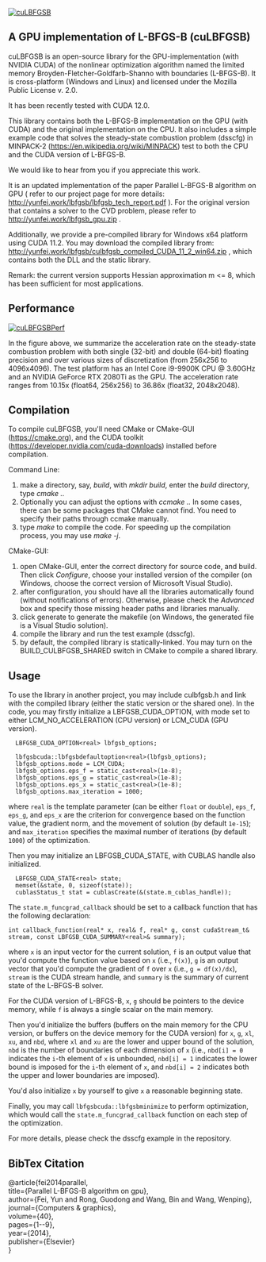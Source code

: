 [![cuLBFGSB](http://www.cs.columbia.edu/cg/raymond/lbfgs.jpg)](http://www.cs.columbia.edu/cg/raymond/lbfgsb/lbfgsb_tech_report.pdf)

**A GPU implementation of L-BFGS-B (cuLBFGSB)**
-----------------
cuLBFGSB is an open-source library for the GPU-implementation (with NVIDIA CUDA) of the nonlinear optimization algorithm named the limited memory Broyden-Fletcher-Goldfarb-Shanno with boundaries (L-BFGS-B). It is cross-platform (Windows and Linux) and licensed under the Mozilla Public License v. 2.0. 

It has been recently tested with CUDA 12.0.

This library contains both the L-BFGS-B implementation on the GPU (with CUDA) and the original implementation on the CPU. It also includes a simple example code that solves the steady-state combustion problem (dsscfg) in MINPACK-2 (https://en.wikipedia.org/wiki/MINPACK) test to both the CPU and the CUDA version of L-BFGS-B.

We would like to hear from you if you appreciate this work.

It is an updated implementation of the paper Parallel L-BFGS-B algorithm on GPU ( refer to our project page for more details: http://yunfei.work/lbfgsb/lbfgsb_tech_report.pdf ). For the original version that contains a solver to the CVD problem, please refer to http://yunfei.work/lbfgsb_gpu.zip .

Additionally, we provide a pre-compiled library for Windows x64 platform using CUDA 11.2. You may download the compiled library from: http://yunfei.work/lbfgsb/culbfgsb_compiled_CUDA_11_2_win64.zip , which contains both the DLL and the static library.

Remark: the current version supports Hessian approximation m <= 8, which has been sufficient for most applications.

**Performance**
-----------------
[![cuLBFGSBPerf](http://www.cs.columbia.edu/cg/raymond/lbfgsb_accel_rate.jpg)](http://www.cs.columbia.edu/cg/raymond/lbfgsb_accel_rate.jpg)

In the figure above, we summarize the acceleration rate on the steady-state combustion problem with both single (32-bit) and double (64-bit) floating precision and over various sizes of discretization (from 256x256 to 4096x4096). The test platform has an Intel Core i9-9900K CPU @ 3.60GHz and an NVIDIA GeForce RTX 2080Ti as the GPU. The acceleration rate ranges from 10.15x (float64, 256x256) to 36.86x (float32, 2048x2048).

**Compilation**
-----------------
To compile cuLBFGSB, you'll need CMake or CMake-GUI (https://cmake.org), and the CUDA toolkit (https://developer.nvidia.com/cuda-downloads) installed before compilation.

Command Line:
1. make a directory, say, *build*, with *mkdir build*, enter the *build* directory, type *cmake ..*
2. Optionally you can adjust the options with *ccmake ..* In some cases, there can be some packages that CMake cannot find. You need to specify their paths through ccmake manually.
3. type *make* to compile the code. For speeding up the compilation process, you may use *make -j*.

CMake-GUI:
1. open CMake-GUI, enter the correct directory for source code, and build. Then click *Configure*, choose your installed version of the compiler (on Windows, choose the correct version of Microsoft Visual Studio).
2. after configuration, you should have all the libraries automatically found (without notifications of errors). Otherwise, please check the *Advanced* box and specify those missing header paths and libraries manually.
3. click generate to generate the makefile (on Windows, the generated file is a Visual Studio solution).
4. compile the library and run the test example (dsscfg).
5. by default, the compiled library is statically-linked. You may turn on the BUILD_CULBFGSB_SHARED switch in CMake to compile a shared library.

**Usage**
-----------------
To use the library in another project, you may include culbfgsb.h and link with the compiled library (either the static version or the shared one). In the code, you may firstly initialize a LBFGSB_CUDA_OPTION, with mode set to either LCM_NO_ACCELERATION (CPU version) or LCM_CUDA (GPU version). 
```
  LBFGSB_CUDA_OPTION<real> lbfgsb_options;

  lbfgsbcuda::lbfgsbdefaultoption<real>(lbfgsb_options);
  lbfgsb_options.mode = LCM_CUDA;
  lbfgsb_options.eps_f = static_cast<real>(1e-8);
  lbfgsb_options.eps_g = static_cast<real>(1e-8);
  lbfgsb_options.eps_x = static_cast<real>(1e-8);
  lbfgsb_options.max_iteration = 1000;
```
where `real` is the template parameter (can be either `float` or `double`), `eps_f`, `eps_g`, and `eps_x` are the criterion for convergence based on the function value, the gradient norm, and the movement of solution (by default `1e-15`); and `max_iteration` specifies the maximal number of iterations (by default `1000`) of the optimization.

Then you may initialize an LBFGSB_CUDA_STATE, with CUBLAS handle also initialized.
```
  LBFGSB_CUDA_STATE<real> state;
  memset(&state, 0, sizeof(state));
  cublasStatus_t stat = cublasCreate(&(state.m_cublas_handle));
```

The `state.m_funcgrad_callback` should be set to a callback function that has the following declaration:

```
int callback_function(real* x, real& f, real* g, const cudaStream_t& stream, const LBFGSB_CUDA_SUMMARY<real>& summary);
```
where `x` is an input vector for the current solution, `f` is an output value that you'd compute the function value based on `x` (i.e., `f(x)`), `g` is an output vector that you'd compute the gradient of `f` over `x` (i.e., `g = df(x)/dx`), `stream` is the CUDA stream handle, and `summary` is the summary of current state of the L-BFGS-B solver. 

For the CUDA version of L-BFGS-B, `x`, `g` should be pointers to the device memory, while `f` is always a single scalar on the main memory.

Then you'd initialize the buffers (buffers on the main memory for the CPU version, or buffers on the device memory for the CUDA version) for `x`, `g`, `xl`, `xu`, and `nbd`, where `xl` and `xu` are the lower and upper bound of the solution, `nbd` is the number of boundaries of each dimension of `x` (i.e., `nbd[i] = 0` indicates the `i`-th element of `x` is unbounded, `nbd[i] = 1` indicates the lower bound is imposed for the `i`-th element of `x`, and `nbd[i] = 2` indicates both the upper and lower boundaries are imposed).

You'd also initialize `x` by yourself to give `x` a reasonable beginning state.

Finally, you may call `lbfgsbcuda::lbfgsbminimize` to perform optimization, which would call the `state.m_funcgrad_callback` function on each step of the optimization.

For more details, please check the dsscfg example in the repository.

**BibTex Citation**
----------------------
@article{fei2014parallel,  
  title={Parallel L-BFGS-B algorithm on gpu},  
  author={Fei, Yun and Rong, Guodong and Wang, Bin and Wang, Wenping},  
  journal={Computers \& graphics},  
  volume={40},  
  pages={1--9},  
  year={2014},  
  publisher={Elsevier}  
}  
